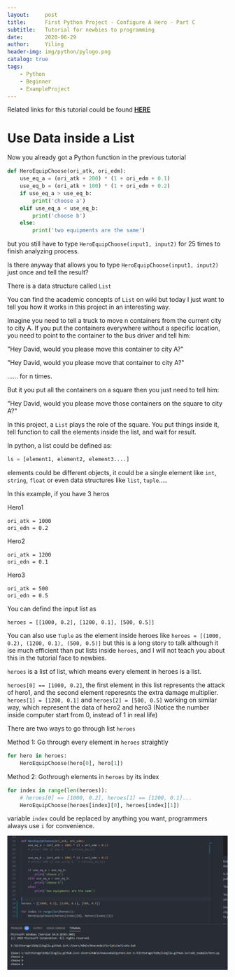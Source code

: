 ```yaml
---
layout:     post
title:      First Python Project - Configure A Hero - Part C
subtitle:   Tutorial for newbies to programming
date:       2020-06-29
author:     Yiling
header-img: img/python/pylogo.png
catalog: true
tags:
    - Python
    - Beginner
    - ExampleProject
---
```

Related links for this tutorial could be found **[HERE](https://610yilingliu.github.io/2020/06/23/PyForBeginners/)**

# Use Data inside a List 

Now you already got a Python function in the previous tutorial
```python
def HeroEquipChoose(ori_atk, ori_edm):
    use_eq_a = (ori_atk + 200) * (1 + ori_edm + 0.1)
    use_eq_b = (ori_atk + 100) * (1 + ori_edm + 0.2)
    if use_eq_a > use_eq_b:
        print('choose a')
    elif use_eq_a < use_eq_b:
        print('choose b')
    else:
        print('two equipments are the same')
```
but you still have to type `HeroEquipChoose(input1, input2)` for 25 times to finish analyzing process.

Is there anyway that allows you to type `HeroEquipChoose(input1, input2)` just once and tell the result?

There is a data structure called `List`

You can find the academic concepts of `List` on wiki but today I just want to tell you how it works in this project in an interesting way.

Imagine you need to tell a truck to move n containers from the current city to city A. If you put the containers everywhere without a specific location, you need to point to the container to the bus driver and tell him:

"Hey David, would you please move this container to city A?"

"Hey David, would you please move that container to city A?"

...... for n times.

But it you put all the containers on a square then you just need to tell him:

"Hey David, would you please move those containers on the square to city A?"

In this project, a `List` plays the role of the square. You put things inside it, tell function to call the elements inside the list, and wait for result.

In python, a list could be defined as:
```python
ls = [element1, element2, element3....]
```

elements could be different objects, it could be a single element like `int`, `string`, `float` or even data structures like `list`, `tuple`.....

In this example, if you have 3 heros

Hero1
```
ori_atk = 1000
ori_edn = 0.2
```
Hero2
```
ori_atk = 1200
ori_edn = 0.1
```
Hero3
```
ori_atk = 500
ori_edn = 0.5
```

You can defind the input list as
```
heroes = [[1000, 0.2], [1200, 0.1], [500, 0.5]]
```
You can also use `Tuple` as the element inside heroes like `heroes = [(1000, 0.2), (1200, 0.1), (500, 0.5)]` but this is a long story to talk although it ise much efficient than put lists inside `heroes`, and I will not teach you about this in the tutorial face to newbies.

`heroes` is a list of list, which means every element in heroes is a list.

`heroes[0] == [1000, 0.2]`, the first element in this list represents the attack of hero1, and the second element reperesnts the extra damage multiplier. `heroes[1] = [1200, 0.1]` and `heroes[2] = [500, 0.5]` working on similar way, which represent the data of hero2 and hero3 (Notice the number inside computer start from 0, instead of 1 in real life)

There are two ways to go through list `heroes`

Method 1:
Go through every element in `heroes` straightly
```python
for hero in heroes:
    HeroEquipChoose(hero[0], hero[1])
```

Method 2:
Gothrough elements in `heroes` by its index
```python
for index in range(len(heroes)):
    # heroes[0] == [1000, 0.2], heroes[1] == [1200, 0.1]...
    HeroEquipChoose(heroes[index][0], heroes[index][1])
```
variable `index` could be replaced by anything you want, programmers always use `i` for convenience.

![Running Result](\img\python\hero9.png)